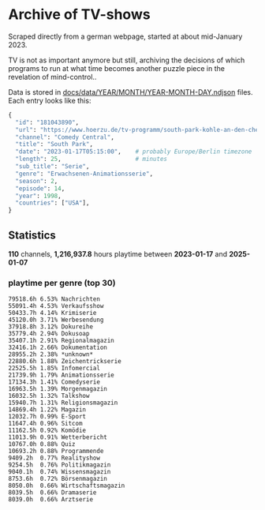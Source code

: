 # Archive of TV-shows

Scraped directly from a german webpage, started at about mid-January 2023.

TV is not as important anymore but still, archiving the decisions of which programs to run at what time
becomes another puzzle piece in the revelation of mind-control.. 

Data is stored in [docs/data/YEAR/MONTH/YEAR-MONTH-DAY.ndjson](docs/data/) files. 
Each entry looks like this:

```python
{
  "id": "181043890", 
  "url": "https://www.hoerzu.de/tv-programm/south-park-kohle-an-den-chefkoch/bid_181043890/", 
  "channel": "Comedy Central", 
  "title": "South Park", 
  "date": "2023-01-17T05:15:00",    # probably Europe/Berlin timezone 
  "length": 25,                     # minutes 
  "sub_title": "Serie", 
  "genre": "Erwachsenen-Animationsserie", 
  "season": 2, 
  "episode": 14, 
  "year": 1998, 
  "countries": ["USA"],
}
```

## Statistics

**110** channels, **1,216,937.8** hours playtime between **2023-01-17** and **2025-01-07**


### playtime per genre (top 30)

    79518.6h 6.53% Nachrichten
    55091.4h 4.53% Verkaufsshow
    50433.7h 4.14% Krimiserie
    45120.0h 3.71% Werbesendung
    37918.8h 3.12% Dokureihe
    35779.4h 2.94% Dokusoap
    35407.1h 2.91% Regionalmagazin
    32416.1h 2.66% Dokumentation
    28955.2h 2.38% *unknown*
    22880.6h 1.88% Zeichentrickserie
    22525.5h 1.85% Infomercial
    21739.9h 1.79% Animationsserie
    17134.3h 1.41% Comedyserie
    16963.5h 1.39% Morgenmagazin
    16032.5h 1.32% Talkshow
    15940.7h 1.31% Religionsmagazin
    14869.4h 1.22% Magazin
    12032.7h 0.99% E-Sport
    11647.4h 0.96% Sitcom
    11162.5h 0.92% Komödie
    11013.9h 0.91% Wetterbericht
    10767.0h 0.88% Quiz
    10693.2h 0.88% Programmende
    9409.2h  0.77% Realityshow
    9254.5h  0.76% Politikmagazin
    9040.1h  0.74% Wissensmagazin
    8753.6h  0.72% Börsenmagazin
    8050.0h  0.66% Wirtschaftsmagazin
    8039.5h  0.66% Dramaserie
    8039.0h  0.66% Arztserie
